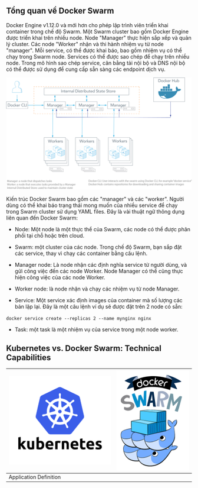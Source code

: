 ## Tổng quan về Docker Swarm

Docker Engine v1.12.0 và mới hơn cho phép lập trình viên triển khai container trong chế độ Swarm. Một Swarm cluster bao gồm Docker Engine được triển khai trên nhiều node. Node "Manager" thực hiện sắp xếp và quản lý cluster. Các node "Worker" nhận và thi hành nhiệm vụ từ node "manager". Mỗi service, có thể được khai báo, bao gồm nhiệm vụ có thể chạy trong Swarm node. Services có thể được sao chép để chạy trên nhiều node. Trong mô hình sao chép service, cân bằng tải nội bộ và DNS nội bộ có thể được sử dụng để cung cấp sẵn sàng các endpoint dịch vụ.

<img src="/img/4.png">

Kiến trúc Docker Swarm bao gồm các "manager" và các "worker". Người dùng có thể khai báo trạng thái mong muốn của nhiều service để chạy trong Swarm cluster sử dụng YAML files. Đây là vài thuật ngữ thông dụng liên quan đến Docker Swarm:

* Node: Một node là một thực thể của Swarm, các node có thể được phân phối tại chỗ hoặc trên cloud.

* Swarm: một cluster của các node. Trong chế độ Swarm, bạn sắp đặt các service, thay vì chạy các container bằng câu lệnh.

* Manager node: Là node nhận các định nghĩa service từ người dùng, và gửi công việc đến các node Worker. Node Manager có thể cũng thực hiện công việc của các node Worker.

* Worker node: là node nhận và chạy các nhiệm vụ từ node Manager.

* Service: Một service xác định images của container mà số lượng các bản lặp lại. Đây là một câu lệnh ví dụ sẽ được đặt trên 2 node có sẵn:

`docker service create --replicas 2 --name mynginx nginx`

* Task: một task là một nhiệm vụ của service trong một node worker.

## Kubernetes vs. Docker Swarm: Technical Capabilities


| <img src="/img/5.png"> | <img src="/img/6.png"> |
|------------------------|------------------------|
|Application Definition| |



